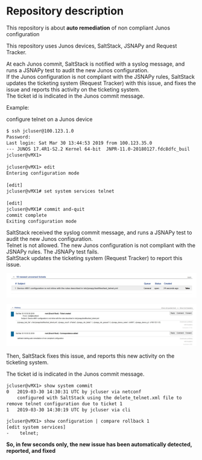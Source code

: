 # Repository description 

This repository is about **auto remediation** of non compliant Junos configuration  

This repository uses Junos devices, SaltStack, JSNAPy and Request Tracker.  

At each Junos commit, SaltStack is notified with a syslog message, and runs a JSNAPy test to audit the new Junos configuration.  
If the Junos configuration is not compliant with the JSNAPy rules, SaltStack updates the ticketing system (Request Tracker) with this issue, and fixes the issue and reports this activity on the ticketing system.  
The ticket id is indicated in the Junos commit message.  

Example: 

configure telnet on a Junos device
```
$ ssh jcluser@100.123.1.0
Password:
Last login: Sat Mar 30 13:44:53 2019 from 100.123.35.0
--- JUNOS 17.4R1-S2.2 Kernel 64-bit  JNPR-11.0-20180127.fdc8dfc_buil
jcluser@vMX1>

jcluser@vMX1> edit
Entering configuration mode

[edit]
jcluser@vMX1# set system services telnet

[edit]
jcluser@vMX1# commit and-quit
commit complete
Exiting configuration mode
```

SaltStack received the syslog commit message, and runs a JSNAPy test to audit the new Junos configuration.  
Telnet is not allowed. The new Junos configuration is not compliant with the JSNAPy rules. The JSNAPy test fails.  
SaltStack updates the ticketing system (Request Tracker) to report this issue.  

![new ticket](RT-new-ticket.jpg)  

![ticket update](RT-ticket-update.jpg)

Then, SaltStack fixes this issue, and reports this new activity on the ticketing system.   

The ticket id is indicated in the Junos commit message.  

```
jcluser@vMX1> show system commit
0   2019-03-30 14:30:31 UTC by jcluser via netconf
    configured with SaltStack using the delete_telnet.xml file to remove telnet configuration due to ticket 1
1   2019-03-30 14:30:19 UTC by jcluser via cli
```
```
jcluser@vMX1> show configuration | compare rollback 1
[edit system services]
-    telnet;
```

**So, in few seconds only, the new issue has been automatically detected, reported, and fixed**  
